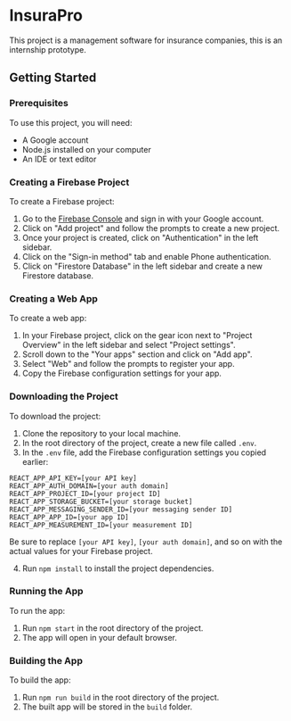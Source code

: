 # InsuraPro

This project is a management software for insurance companies, this is an internship prototype.

## Getting Started

### Prerequisites

To use this project, you will need:

- A Google account
- Node.js installed on your computer
- An IDE or text editor

### Creating a Firebase Project

To create a Firebase project:

1. Go to the [Firebase Console](https://console.firebase.google.com/) and sign in with your Google account.
2. Click on "Add project" and follow the prompts to create a new project.
3. Once your project is created, click on "Authentication" in the left sidebar.
4. Click on the "Sign-in method" tab and enable Phone authentication.
5. Click on "Firestore Database" in the left sidebar and create a new Firestore database.

### Creating a Web App

To create a web app:

1. In your Firebase project, click on the gear icon next to "Project Overview" in the left sidebar and select "Project settings".
2. Scroll down to the "Your apps" section and click on "Add app".
3. Select "Web" and follow the prompts to register your app.
4. Copy the Firebase configuration settings for your app.

### Downloading the Project

To download the project:

1. Clone the repository to your local machine.
2. In the root directory of the project, create a new file called `.env`.
3. In the `.env` file, add the Firebase configuration settings you copied earlier:

`REACT_APP_API_KEY=[your API key]`<br />
`REACT_APP_AUTH_DOMAIN=[your auth domain]`<br />
`REACT_APP_PROJECT_ID=[your project ID]`<br />
`REACT_APP_STORAGE_BUCKET=[your storage bucket]`<br />
`REACT_APP_MESSAGING_SENDER_ID=[your messaging sender ID]`<br />
`REACT_APP_APP_ID=[your app ID]`<br />
`REACT_APP_MEASUREMENT_ID=[your measurement ID]`

Be sure to replace `[your API key]`, `[your auth domain]`, and so on with the actual values for your Firebase project.

4. Run `npm install` to install the project dependencies.

### Running the App

To run the app:

1. Run `npm start` in the root directory of the project.
2. The app will open in your default browser.

### Building the App

To build the app:

1. Run `npm run build` in the root directory of the project.
2. The built app will be stored in the `build` folder.
